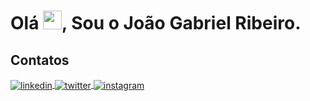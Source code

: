 ### <h1 align="left">Olá <img src="https://raw.githubusercontent.com/kaueMarques/kaueMarques/master/hi.gif" height="30px">, Sou o João Gabriel Ribeiro.</h1>

<!--
**joaogabrielr/joaogabrielr** is a ✨ _special_ ✨ repository because its `README.md` (this file) appears on your GitHub profile.

Here are some ideas to get you started:

- 🔭 I’m currently working on ...
- 🌱 I’m currently learning ...
- 👯 I’m looking to collaborate on ...
- 🤔 I’m looking for help with ...
- 💬 Ask me about ...
- 📫 How to reach me: ...
- 😄 Pronouns: ...
- ⚡ Fun fact: ...
-->

## Contatos
<a href="https://linkedin.com/in/joaogrs" target="_blank">
  <img align="center" src="https://img.shields.io/badge/-joaogrs-05122A?style=flat&logo=linkedin" alt="linkedin"/>
</a>
<a href="https://twitter.com/joaogdev" target="_blank">
  <img align="center" src="https://img.shields.io/badge/-joaogdev-05122A?style=flat&logo=twitter" alt="twitter"/>  
</a>
<a href="https://instagram.com/joaogrs_" target="_blank">
 <img align="center" src="https://img.shields.io/badge/-joaogrs_-05122A?style=flat&logo=instagram" alt="instagram"/>
</a>
